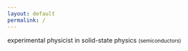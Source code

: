 ```yaml
---
layout: default
permalink: /
---
```

experimental physicist in solid-state physics <small>(semiconductors)</small>
